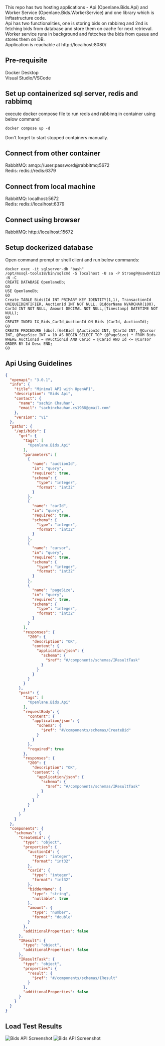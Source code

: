 This repo has two hosting applications - Api (Openlane.Bids.Api) and Worker Service (Openlane.Bids.WorkerService) and one library which is Inftastructure code.  
Api has two functionalities, one is storing bids on rabbimq and 2nd is fetching bids from database and store them on cache for next retrieval.  
Worker service runs in background and fetcches the bids from queue and stores them on DB.  
Application is reachable at http://localhost:8080/

## Pre-requisite 
Docker Desktop  
Visual Studio/VSCode

## Set up containerized sql server, redis and rabbimq
execute docker compose file to run redis and rabbimq in container using below command
```
docker compose up -d
```
Don't forget to start stopped containers manually.

## Connect from other container
RabbitMQ: amqp://user:password@rabbitmq:5672  
Redis: redis://redis:6379

## Connect from local machine
RabbitMQ: localhost:5672  
Redis: redis://localhost:6379

##  Connect using browser
RabbitMQ: http://localhost:15672

## Setup dockerized database
Open command prompt or shell client and run below commands:
```
docker exec -it sqlserver-db "bash"
/opt/mssql-tools18/bin/sqlcmd -S localhost -U sa -P StrongP@ssw0rd123 -N -C
CREATE DATABASE OpenlaneDb;
GO
USE OpenlaneDb;
GO
Create TABLE Bids(Id INT PRIMARY KEY IDENTITY(1,1), TransactionId UNIQUEIDENTIFIER, AuctionId INT NOT NULL, BidderName NVARCHAR(100), CarId INT NOT NULL, Amount DECIMAL NOT NULL,[Timestamp] DATETIME NOT NULL);
GO
CREATE INDEX IX_Bids_CarId_AuctionId ON Bids (CarId, AuctionId);
GO
CREATE PROCEDURE [dbo].[GetBid] @AuctionId INT, @CarId INT, @Cursor INT, @PageSize INT = 10 AS BEGIN SELECT TOP (@PageSize) * FROM Bids WHERE AuctionId = @AuctionId AND CarId = @CarId AND Id <= @Cursor ORDER BY Id Desc END;
GO
```

## Api Using Guidelines
```json
{
  "openapi": "3.0.1",
  "info": {
    "title": "Minimal API with OpenAPI",
    "description": "Bids Api",
    "contact": {
      "name": "sachin Chauhan",
      "email": "sachinchauhan.cs1988@gmail.com"
    },
    "version": "v1"
  },
  "paths": {
    "/api/bids": {
      "get": {
        "tags": [
          "Openlane.Bids.Api"
        ],
        "parameters": [
          {
            "name": "auctionId",
            "in": "query",
            "required": true,
            "schema": {
              "type": "integer",
              "format": "int32"
            }
          },
          {
            "name": "carId",
            "in": "query",
            "required": true,
            "schema": {
              "type": "integer",
              "format": "int32"
            }
          },
          {
            "name": "cursor",
            "in": "query",
            "required": true,
            "schema": {
              "type": "integer",
              "format": "int32"
            }
          },
          {
            "name": "pageSize",
            "in": "query",
            "required": true,
            "schema": {
              "type": "integer",
              "format": "int32"
            }
          }
        ],
        "responses": {
          "200": {
            "description": "OK",
            "content": {
              "application/json": {
                "schema": {
                  "$ref": "#/components/schemas/IResultTask"
                }
              }
            }
          }
        }
      },
      "post": {
        "tags": [
          "Openlane.Bids.Api"
        ],
        "requestBody": {
          "content": {
            "application/json": {
              "schema": {
                "$ref": "#/components/schemas/CreateBid"
              }
            }
          },
          "required": true
        },
        "responses": {
          "200": {
            "description": "OK",
            "content": {
              "application/json": {
                "schema": {
                  "$ref": "#/components/schemas/IResultTask"
                }
              }
            }
          }
        }
      }
    }
  },
  "components": {
    "schemas": {
      "CreateBid": {
        "type": "object",
        "properties": {
          "auctionId": {
            "type": "integer",
            "format": "int32"
          },
          "carId": {
            "type": "integer",
            "format": "int32"
          },
          "bidderName": {
            "type": "string",
            "nullable": true
          },
          "amount": {
            "type": "number",
            "format": "double"
          }
        },
        "additionalProperties": false
      },
      "IResult": {
        "type": "object",
        "additionalProperties": false
      },
      "IResultTask": {
        "type": "object",
        "properties": {
          "result": {
            "$ref": "#/components/schemas/IResult"
          }
        },
        "additionalProperties": false
      }
    }
  }
}
```

## Load Test Results
![Bids API Screenshot](tests/load/results/load-test-get.jpg)
![Bids API Screenshot](tests/load/results/load-test-post.jpg)
